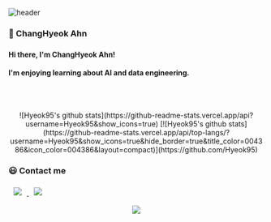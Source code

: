 ![header](https://capsule-render.vercel.app/api?type=soft&color=auto&height=150&section=header&text=ChangHyeok&fontSize=70&animation=twinkling)

<h3>🥰 ChangHyeok Ahn<h3>

#### Hi there, I'm ChangHyeok Ahn!
#### I'm enjoying learning about AI and data engineering.

<br>

<!-- <h3>⚡ Skill </h3> -->

<!-- <p>
  <img src="https://img.shields.io/badge/Python-3766AB?style=flat-square&logo=Python&logoColor=white"/></a>&nbsp 
  <img src="https://img.shields.io/badge/C++-00599C?style=flat-square&logo=C%2B%2B&logoColor=white"/></a>&nbsp
  <img src="https://img.shields.io/badge/Appache Spark-E25A1C?style=flat-square&logo=ApacheSpark&logoColor=white"/></a>&nbsp
  <img src="https://img.shields.io/badge/Sklearn-F7931E?style=flat-square&logo=scikit-learn&logoColor=white"/></a>&nbsp 
  <img src="https://img.shields.io/badge/Pytorch-EE4C2C?style=flat-square&logo=PyTorch&logoColor=white"/></a>&nbsp 
  <br>
  <img src="https://img.shields.io/badge/Flask-000000?style=flat-square&logo=Flask&logoColor=white"/></a>&nbsp 
  <img src="https://img.shields.io/badge/Jupyter-E6B91E?style=flat-square&logo=Jupyter&logoColor=white"/></a>&nbsp 
  <img src="https://img.shields.io/badge/Docker-DB3552?style=flat-square&logo=docker&logoColor=white"/></a>&nbsp 
  <img src="https://img.shields.io/badge/AWS-333664?style=flat-square&logo=amazon-aws&logoColor=white"/></a>&nbsp
</p> -->

<br>

<p align=center>
  ![Hyeok95's github stats](https://github-readme-stats.vercel.app/api?username=Hyeok95&show_icons=true)
[![Hyeok95's github stats](https://github-readme-stats.vercel.app/api/top-langs/?username=Hyeok95&show_icons=true&hide_border=true&title_color=004386&icon_color=004386&layout=compact)](https://github.com/Hyeok95)

<!--
**Hyeok95/Hyeok95** is a ✨ _special_ ✨ repository because its `README.md` (this file) appears on your GitHub profile.

Here are some ideas to get you started:

- 🔭 I’m currently working on ...
- 🌱 I’m currently learning ...
- 👯 I’m looking to collaborate on ...
- 🤔 I’m looking for help with ...
- 💬 Ask me about ...
- 📫 How to reach me: ...
- 😄 Pronouns: ...
- ⚡ Fun fact: ...
-->

<br>

<h3>😃 Contact me<h3>
<a> <a href="mailto:chahn9503@gmail.com">
<img
src="https://img.shields.io/badge/Gmail-d14836?style=flat-square&logo=Gmail&logoColor=white&link=mailto:quf8093@gmail.com"
style="height : auto; margin-left : 10px; margin-right : 10px;"/>
</a> <a href="https://www.instagram.com/c_hyeok2/">
<img
src="http://img.shields.io/badge/-Instagram-black?style=flat&logo=Instagram&link=https://instagram.com/fivepxint/"
style="height : auto; margin-left : 10px; margin-right : 10px;"/>
</a>
  
<br>



<p align="center">
  <a href="https://hits.seeyoufarm.com"><img src="https://hits.seeyoufarm.com/api/count/incr/badge.svg?tab=repositories&url=https%3A%2F%2Fgithub.com%2FHyeok95&count_bg=%2379C83D&title_bg=%23555555&icon=&icon_color=%23E7E7E7&title=hits&edge_flat=false"/></a>
</p>
